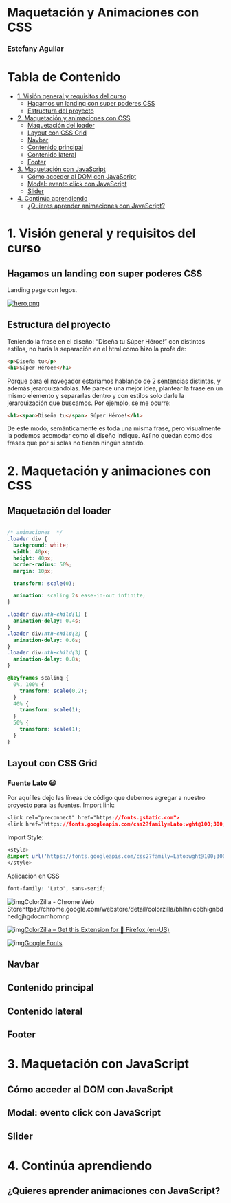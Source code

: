 <h1>Maquetación y Animaciones con CSS</h1>

<h3>Estefany Aguilar</h3>

<h1>Tabla de Contenido</h1>

- [1. Visión general y requisitos del curso](#1-visión-general-y-requisitos-del-curso)
  - [Hagamos un landing con super poderes CSS](#hagamos-un-landing-con-super-poderes-css)
  - [Estructura del proyecto](#estructura-del-proyecto)
- [2. Maquetación y animaciones con CSS](#2-maquetación-y-animaciones-con-css)
  - [Maquetación del loader](#maquetación-del-loader)
  - [Layout con CSS Grid](#layout-con-css-grid)
  - [Navbar](#navbar)
  - [Contenido principal](#contenido-principal)
  - [Contenido lateral](#contenido-lateral)
  - [Footer](#footer)
- [3. Maquetación con JavaScript](#3-maquetación-con-javascript)
  - [Cómo acceder al DOM con JavaScript](#cómo-acceder-al-dom-con-javascript)
  - [Modal: evento click con JavaScript](#modal-evento-click-con-javascript)
  - [Slider](#slider)
- [4. Continúa aprendiendo](#4-continúa-aprendiendo)
  - [¿Quieres aprender animaciones con JavaScript?](#quieres-aprender-animaciones-con-javascript)

# 1. Visión general y requisitos del curso

## Hagamos un landing con super poderes CSS

Landing page con legos.

[![hero.png](https://i.postimg.cc/Y0zVhktT/hero.png)](https://postimg.cc/ct6Tbpgc)

## Estructura del proyecto

Teniendo la frase en el diseño: “Diseña tu Súper Héroe!” con distintos estilos, no haria la separación en el html como hizo la profe de:

```html
<p>Diseña tu</p>
<h1>Súper Héroe!</h1>
```

Porque para el navegador estaríamos hablando de 2 sentencias distintas, y además jerarquizándolas. Me parece una mejor idea, plantear la frase en un mismo elemento y separarlas dentro y con estilos solo darle la jerarquización que buscamos. Por ejemplo, se me ocurre:

```html
<h1><span>Diseña tu</span> Súper Héroe!</h1>
```

De este modo, semánticamente es toda una misma frase, pero visualmente la podemos acomodar como el diseño indique. Así no quedan como dos frases que por si solas no tienen ningún sentido.

# 2. Maquetación y animaciones con CSS

## Maquetación del loader

```css

/* animaciones  */
.loader div {
  background: white;
  width: 40px;
  height: 40px;
  border-radius: 50%;
  margin: 10px;

  transform: scale(0);

  animation: scaling 2s ease-in-out infinite;
}

.loader div:nth-child(1) {
  animation-delay: 0.4s;
}
.loader div:nth-child(2) {
  animation-delay: 0.6s;
}
.loader div:nth-child(3) {
  animation-delay: 0.8s;
}

@keyframes scaling {
  0%, 100% {
    transform: scale(0.2);
  }
  40% {
    transform: scale(1);
  }
  50% {
    transform: scale(1);
  }
}
```



## Layout con CSS Grid

### **Fuente Lato** 😃

Por aquí les dejo las líneas de código que debemos agregar a nuestro proyecto para las fuentes.
Import link:

```css
<link rel="preconnect" href="https://fonts.gstatic.com">
<link href="https://fonts.googleapis.com/css2?family=Lato:wght@100;300;700&display=swap" rel="stylesheet"> 
```

Import Style:

```css
<style>
@import url('https://fonts.googleapis.com/css2?family=Lato:wght@100;300;700&display=swap');
</style>
```

Aplicacion en CSS

```css
font-family: 'Lato', sans-serif;
```



![img](https://www.google.com/s2/favicons?domain=https://www.google.com/images/icons/product/chrome_web_store-32.png)ColorZilla - Chrome Web Storehttps://chrome.google.com/webstore/detail/colorzilla/bhlhnicpbhignbdhedgjhgdocnmhomnp

![img](https://www.google.com/s2/favicons?domain=https://addons.cdn.mozilla.net/favicon.ico?v=2)[ColorZilla – Get this Extension for 🦊 Firefox (en-US)](https://addons.mozilla.org/en-US/firefox/addon/colorzilla/)

![img](https://www.google.com/s2/favicons?domain=https://www.gstatic.com/images/icons/material/apps/fonts/1x/catalog/v5/favicon.svg)[Google Fonts](https://fonts.google.com/)


## Navbar


## Contenido principal


## Contenido lateral


## Footer

# 3. Maquetación con JavaScript

## Cómo acceder al DOM con JavaScript


## Modal: evento click con JavaScript


## Slider

# 4. Continúa aprendiendo

## ¿Quieres aprender animaciones con JavaScript?
